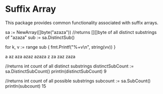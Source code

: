# Suffix Array
This package provides common functionality associated with suffix arrays.

sa := NewArray([]byte("azaza"))
//returns [][]byte of all distinct substrings of "azaza"
sub := sa.DistinctSub()

for k, v := range sub {
		fmt.Printf("%+v\n", string(vv))
}

a
az
aza
azaz
azaza
z
za
zaz
zaza

//returns int count of all distinct substrings 
distinctSubCount := sa.DistinctSubCount()
println(distinctSubCount)
9

//returns int count of all possible substrings 
subcount := sa.SubCount()
println(subcount)
15
